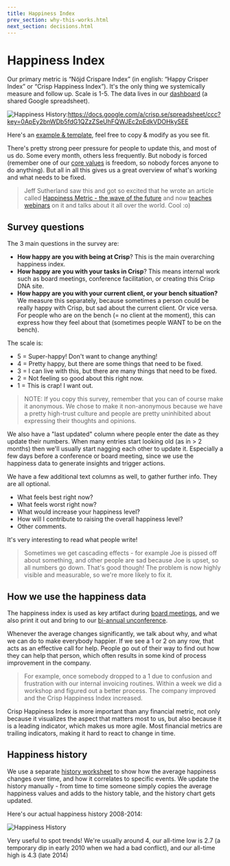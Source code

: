 ```yaml
---
title: Happiness Index
prev_section: why-this-works.html
next_section: decisions.html
---
```


Happiness Index
===============

Our primary metric is “Nöjd Crispare Index” (in english: “Happy Crisper Index” or “Crisp Happiness Index”). It's the only thing we systemically measure and follow up. Scale is 1-5. The data lives in our [dashboard](dashboard.html) (a shared Google spreadsheet).

![Happiness History](../assets/HappinessIndex.png "Happiness History"):https://docs.google.com/a/crisp.se/spreadsheet/ccc?key=0ApEy2bnWDb5fdG1QZzZSeUhFQWJEc2pEdkVDOHkySEE

Here's an [example & template](https://docs.google.com/a/crisp.se/spreadsheet/ccc?key=0ApEy2bnWDb5fdG1QZzZSeUhFQWJEc2pEdkVDOHkySEE), feel free to copy & modify as you see fit.

There's pretty strong peer pressure for people to update this, and most of us do. Some every month, others less frequently. But nobody is forced (remember one of our [core values](what-is-crisp.html) is freedom, so nobody forces anyone to do anything). But all in all this gives us a great overview of what's working and what needs to be fixed.

> Jeff Sutherland saw this and got so excited that he wrote an article called [Happiness Metric - the wave of the future](http://www.scruminc.com/happiness-metric-wave-of-future) and now [teaches webinars](http://www.scruminc.com/happiness_metric/) on it and talks about it all over the world. Cool :o)

Survey questions
----------------

The 3 main questions in the survey are:

-   **How happy are you with being at Crisp**? This is the main overarching happiness index.
-   **How happy are you with your tasks in Crisp**? This means internal work such as board meetings, conference facilitation, or creating this Crisp DNA site. 
-   **How happy are you with your current client, or your bench situation?** We measure this separately, because sometimes a person could be really happy with Crisp, but sad about the current client. Or vice versa. For people who are on the bench (= no client at the moment), this can express how they feel about that (sometimes people WANT to be on the bench).

The scale is:

-   5 = Super-happy! Don't want to change anything!
-   4 = Pretty happy, but there are some things that need to be fixed.
-   3 = I can live with this, but there are many things that need to be fixed.
-   2 = Not feeling so good about this right now.
-   1 = This is crap! I want out.

> NOTE: If you copy this survey, remember that you can of course make it anonymous. We chose to make it non-anonymous because we have a pretty high-trust culture and people are pretty uninhibited about expressing their thoughts and opinions.

We also have a "last updated" column where people enter the date as they update their numbers. When many entries start looking old (as in &gt; 2 months) then we'll usually start nagging each other to update it. Especially a few days before a conference or board meeting, since we use the happiness data to generate insights and trigger actions.

We have a few additional text columns as well, to gather further info. They are all optional.

-   What feels best right now?
-   What feels worst right now?
-   What would increase your happiness level?
-   How will I contribute to raising the overall happiness level?
-   Other comments.

It's very interesting to read what people write!

> Sometimes we get cascading effects - for example Joe is pissed off about something, and other people are sad because Joe is upset, so all numbers go down. That's good though! The problem is now highly visible and measurable, so we're more likely to fix it.

How we use the happiness data
-----------------------------

The happiness index is used as key artifact during [board meetings](board.html), and we also print it out and bring to our [bi-annual unconference](unconference.html).

Whenever the average changes significantly, we talk about why, and what we can do to make everybody happier. If we see a 1 or 2 on any row, that acts as an effective call for help. People go out of their way to find out how they can help that person, which often results in some kind of process improvement in the company.

> For example, once somebody dropped to a 1 due to confusion and frustration with our internal invoicing routines. Within a week we did a workshop and figured out a better process. The company improved and the Crisp Happiness Index increased.

Crisp Happiness Index is more important than any financial metric, not only because it visualizes the aspect that matters most to us, but also because it is a leading indicator, which makes us more agile. Most financial metrics are trailing indicators, making it hard to react to change in time.

Happiness history
-----------------

We use a separate [history worksheet](https://docs.google.com/a/crisp.se/spreadsheet/ccc?key=0ApEy2bnWDb5fdG1QZzZSeUhFQWJEc2pEdkVDOHkySEE#gid=3) to show how the average happiness changes over time, and how it correlates to specific events. We update the history manually - from time to time someone simply copies the average happiness values and adds to the history table, and the history chart gets updated.

Here's our actual happiness history 2008-2014:

![Happiness History](../assets/HappinessHistory.png "Happiness History")

Very useful to spot trends! We're usually around 4, our all-time low is 2.7 (a temporary dip in early 2010 when we had a bad conflict), and our all-time high is 4.3 (late 2014)
